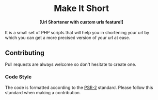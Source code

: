 <h1 align="center" id="urls">Make It Short</h1>
<h4 align="center">[Url Shortener with custom urls feature!]</h4>


It is a small set of PHP scripts that will help you in shortening your url by which you can get a more precised version of your url at ease.


## Contributing
Pull requests are always welcome so don't hesitate to create one.

### Code Style
The code is formatted according to the [PSR-2](http://www.php-fig.org/psr/psr-2/) standard. Please follow this standard when making a contribution.




